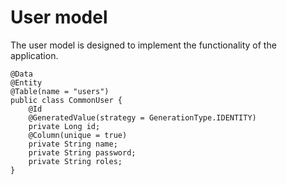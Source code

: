 # User model
The user model is designed to implement the functionality of the application.
```
@Data
@Entity
@Table(name = "users")
public class CommonUser {
    @Id
    @GeneratedValue(strategy = GenerationType.IDENTITY)
    private Long id;
    @Column(unique = true)
    private String name;
    private String password;
    private String roles;
}
```